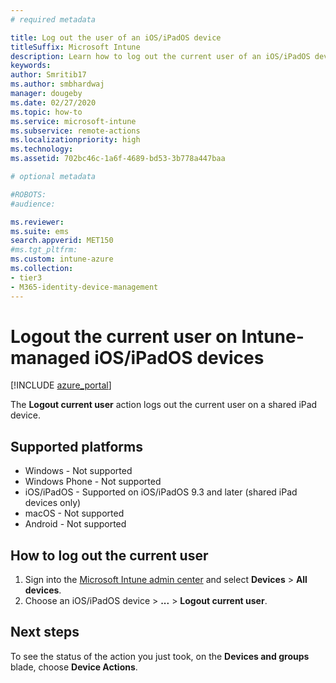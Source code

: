 ```yaml
---
# required metadata

title: Log out the user of an iOS/iPadOS device 
titleSuffix: Microsoft Intune
description: Learn how to log out the current user of an iOS/iPadOS device with Intune.
keywords:
author: Smritib17
ms.author: smbhardwaj
manager: dougeby
ms.date: 02/27/2020
ms.topic: how-to
ms.service: microsoft-intune
ms.subservice: remote-actions
ms.localizationpriority: high
ms.technology:
ms.assetid: 702bc46c-1a6f-4689-bd53-3b778a447baa

# optional metadata

#ROBOTS:
#audience:

ms.reviewer: 
ms.suite: ems
search.appverid: MET150
#ms.tgt_pltfrm:
ms.custom: intune-azure
ms.collection:
- tier3
- M365-identity-device-management
---
```


# Logout the current user on Intune-managed iOS/iPadOS devices

[!INCLUDE [azure_portal](../includes/azure_portal.md)]

The **Logout current user** action logs out the current user on a shared iPad device. 

## Supported platforms

- Windows - Not supported
- Windows Phone - Not supported
- iOS/iPadOS - Supported on iOS/iPadOS 9.3 and later (shared iPad devices only)
- macOS - Not supported
- Android - Not supported

## How to log out the current user

1. Sign into the [Microsoft Intune admin center](https://go.microsoft.com/fwlink/?linkid=2109431) and select **Devices** > **All devices**.
2. Choose an iOS/iPadOS device > **...** > **Logout current user**.

## Next steps

To see the status of the action you just took, on the **Devices and groups** blade, choose **Device Actions**.

